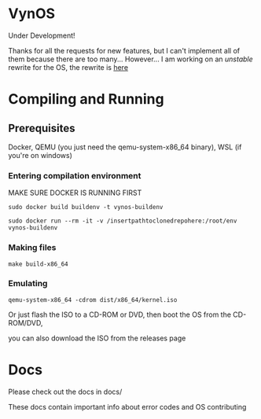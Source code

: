# VynOS

Under Development!

Thanks for all the requests for new features, but I can't implement all of them because there are too many...
However... I am working on an *unstable* rewrite for the OS, the rewrite is [here](https://github.com/Vynx-Dev/vynos-kernel/tree/rewrite)

# Compiling and Running

## Prerequisites

Docker, QEMU (you just need the qemu-system-x86_64 binary), WSL (if you're on windows)

### Entering compilation environment

MAKE SURE DOCKER IS RUNNING FIRST

`sudo docker build buildenv -t vynos-buildenv`

`sudo docker run --rm -it -v /insertpathtoclonedrepohere:/root/env vynos-buildenv`
### Making files

`make build-x86_64`

### Emulating

`qemu-system-x86_64 -cdrom dist/x86_64/kernel.iso`

Or just flash the ISO to a CD-ROM or DVD, then boot the OS from the CD-ROM/DVD,

you can also download the ISO from the releases page

# Docs

Please check out the docs in docs/

These docs contain important info about error codes and OS contributing
